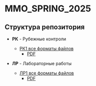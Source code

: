 # MMO_SPRING_2025

## Структура репозитория

- **РК** - Рубежные контроли
  - [РК1 все форматы файлов](https://github.com/f0max/MMO_SPRING_2025/tree/main/%D0%A0%D0%9A/%D0%A0%D0%9A1)
    - [PDF](https://github.com/f0max/MMO_SPRING_2025/blob/main/%D0%A0%D0%9A/%D0%A0%D0%9A1/%D0%A4%D0%BE%D0%BD%D0%B8%D0%BD_%D0%98%D0%A35-25%D0%9C_%D0%A0%D0%9A1.pdf)

- **ЛР** - Лабораторные работы
  - [ЛР1 все форматы файлов](https://github.com/f0max/MMO_SPRING_2025/tree/main/%D0%9B%D0%A0/%D0%9B%D0%A01)
    - [PDF](https://github.com/f0max/MMO_SPRING_2025/blob/main/%D0%9B%D0%A0/%D0%9B%D0%A01/%D0%9B%D0%A01.pdf)
